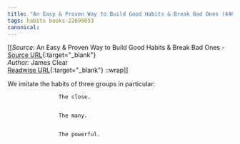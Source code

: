 ```yaml
---
title: "An Easy & Proven Way to Build Good Habits & Break Bad Ones (446271374)"
tags: habits books-22695053
canonical: 
---
```


[[_Source_: An Easy & Proven Way to Build Good Habits & Break Bad Ones - [Source URL](){:target="_blank"}<br>
_Author_: James Clear<br>
[Readwise URL](https://readwise.io/open/446271374){:target="_blank"}
::wrap]]

We imitate the habits of three groups in particular:
			
				
					The close.
				
				
					The many.
				
				
					The powerful.
